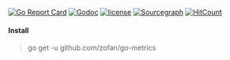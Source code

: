 [![Go Report Card](https://goreportcard.com/badge/github.com/zofan/go-metrics)](https://goreportcard.com/report/github.com/zofan/go-metrics)
[![Godoc](http://img.shields.io/badge/godoc-reference-blue.svg?style=flat)](https://godoc.org/github.com/zofan/go-metrics)
[![license](http://img.shields.io/badge/license-MIT-red.svg?style=flat)](https://raw.githubusercontent.com/zofan/go-metrics/master/LICENSE)
[![Sourcegraph](https://sourcegraph.com/github.com/zofan/go-metrics/-/badge.svg)](https://sourcegraph.com/github.com/zofan/go-metrics?badge)
[![HitCount](http://hits.dwyl.io/zofan/go-metrics.svg)](http://hits.dwyl.io/zofan/go-metrics)

#### Install

> go get -u github.com/zofan/go-metrics
